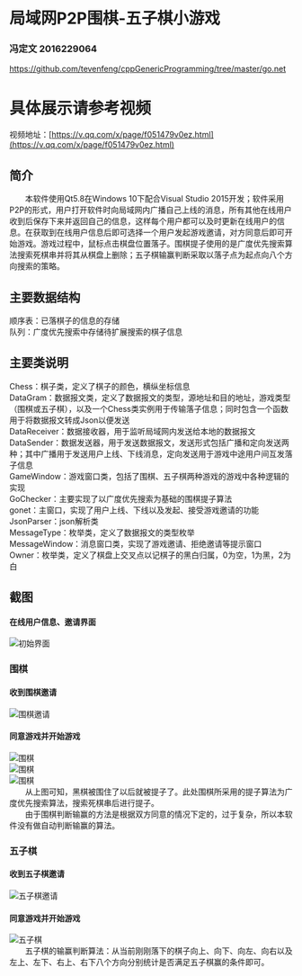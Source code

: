 # 局域网P2P围棋-五子棋小游戏
### 冯定文 2016229064 
https://github.com/tevenfeng/cppGenericProgramming/tree/master/go.net

# 具体展示请参考视频
视频地址：[https://v.qq.com/x/page/f051479v0ez.html](https://v.qq.com/x/page/f051479v0ez.html)

## 简介
&emsp;&emsp;本软件使用Qt5.8在Windows 10下配合Visual Studio 2015开发；软件采用P2P的形式，用户打开软件时向局域网内广播自己上线的消息，所有其他在线用户收到后保存下来并返回自己的信息，这样每个用户都可以及时更新在线用户的信息。在获取到在线用户信息后即可选择一个用户发起游戏邀请，对方同意后即可开始游戏。游戏过程中，鼠标点击棋盘位置落子。围棋提子使用的是广度优先搜索算法搜索死棋串并将其从棋盘上删除；五子棋输赢判断采取以落子点为起点向八个方向搜索的策略。

## 主要数据结构
顺序表：已落棋子的信息的存储  
队列：广度优先搜索中存储待扩展搜索的棋子信息  

## 主要类说明
Chess：棋子类，定义了棋子的颜色，横纵坐标信息  
DataGram：数据报文类，定义了数据报文的类型，源地址和目的地址，游戏类型（围棋或五子棋），以及一个Chess类实例用于传输落子信息；同时包含一个函数用于将数据报文转成Json以便发送  
DataReceiver：数据接收器，用于监听局域网内发送给本地的数据报文  
DataSender：数据发送器，用于发送数据报文，发送形式包括广播和定向发送两种；其中广播用于发送用户上线、下线消息，定向发送用于游戏中途用户间互发落子信息  
GameWindow：游戏窗口类，包括了围棋、五子棋两种游戏的游戏中各种逻辑的实现  
GoChecker：主要实现了以广度优先搜索为基础的围棋提子算法  
gonet：主窗口，实现了用户上线、下线以及发起、接受游戏邀请的功能  
JsonParser：json解析类  
MessageType：枚举类，定义了数据报文的类型枚举  
MessageWindow：消息窗口类，实现了游戏邀请、拒绝邀请等提示窗口  
Owner：枚举类，定义了棋盘上交叉点以记棋子的黑白归属，0为空，1为黑，2为白  

## 截图
#### 在线用户信息、邀请界面  
![初始界面](https://raw.githubusercontent.com/tevenfeng/cppGenericProgramming/master/go.net/screenshots/start2.png)  

### 围棋  
#### 收到围棋邀请  
![围棋邀请](https://raw.githubusercontent.com/tevenfeng/cppGenericProgramming/master/go.net/screenshots/request.png)  
#### 同意游戏并开始游戏  
![围棋](https://raw.githubusercontent.com/tevenfeng/cppGenericProgramming/master/go.net/screenshots/gaming2.png)  
![围棋](https://raw.githubusercontent.com/tevenfeng/cppGenericProgramming/master/go.net/screenshots/gaming4.png)  
![围棋](https://raw.githubusercontent.com/tevenfeng/cppGenericProgramming/master/go.net/screenshots/gaming5.png)  
&emsp;&emsp;从上图可知，黑棋被围住了以后就被提子了。此处围棋所采用的提子算法为广度优先搜索算法，搜索死棋串后进行提子。  
&emsp;&emsp;由于围棋判断输赢的方法是根据双方同意的情况下定的，过于复杂，所以本软件没有做自动判断输赢的算法。  

### 五子棋
#### 收到五子棋邀请
![五子棋邀请](https://raw.githubusercontent.com/tevenfeng/cppGenericProgramming/master/go.net/screenshots/requestFive.png)  
#### 同意游戏并开始游戏
![五子棋](https://raw.githubusercontent.com/tevenfeng/cppGenericProgramming/master/go.net/screenshots/FiveWin.png)  
&emsp;&emsp;五子棋的输赢判断算法：从当前刚刚落下的棋子向上、向下、向左、向右以及左上、左下、右上、右下八个方向分别统计是否满足五子棋赢的条件即可。  
